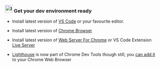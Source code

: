 ### <img src="https://github.com/webmaxru/progressive-web-apps-logo/blob/master/pwalogo.svg" alt="loading logo" height="25"/> Get your dev environment ready

   - Install latest version of [VS Code](https://code.visualstudio.com/download) or your favourite editor.
   
   - Install latest version of [Chrome Browser](https://www.google.com/chrome/?brand=CHBD&gclid=CjwKCAjwvuzkBRAhEiwA9E3FUn19UEGyxoRobRxWCkc-lilNZy_k7uqwUvvTumQUdtozroVPenYhYhoCVRwQAvD_BwE&gclsrc=aw.ds)
   
   - Install latest version of [Web Server For Chrome](https://chrome.google.com/webstore/detail/web-server-for-chrome/ofhbbkphhbklhfoeikjpcbhemlocgigb?hl=en) or VS Code Extension [Live Server](https://marketplace.visualstudio.com/items?itemName=ritwickdey.LiveServer)
   
   - [Lighthouse](https://developers.google.com/web/tools/lighthouse/) is now part of Chrome Dev Tools though still, you [can add it](https://chrome.google.com/webstore/detail/lighthouse/blipmdconlkpinefehnmjammfjpmpbjk?hl=en) to your Chrome Web Browser
